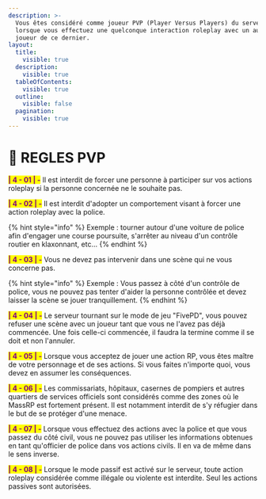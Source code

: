 ```yaml
---
description: >-
  Vous êtes considéré comme joueur PVP (Player Versus Players) du serveur dès
  lorsque vous effectuez une quelconque interaction roleplay avec un autre
  joueur de ce dernier.
layout:
  title:
    visible: true
  description:
    visible: true
  tableOfContents:
    visible: true
  outline:
    visible: false
  pagination:
    visible: true
---
```


# 👬 REGLES PVP

<mark style="color:purple;">**| 4 - 01 | -**</mark> Il est interdit de forcer une personne à participer sur vos actions roleplay si la personne concernée ne le souhaite pas.

<mark style="color:purple;">**| 4 - 02 | -**</mark> Il est interdit d'adopter un comportement visant à forcer une action roleplay avec la police.

{% hint style="info" %}
Exemple : tourner autour d'une voiture de police afin d'engager une course poursuite, s'arrêter au niveau d'un contrôle routier en klaxonnant, etc...
{% endhint %}

<mark style="color:purple;">**| 4 - 03 | -**</mark> Vous ne devez pas intervenir dans une scène qui ne vous concerne pas.&#x20;

{% hint style="info" %}
Exemple : Vous passez à côté d'un contrôle de police, vous ne pouvez pas tenter d'aider la personne contrôlée et devez laisser la scène se jouer tranquillement.
{% endhint %}

<mark style="color:purple;">**| 4 - 04 | -**</mark> Le serveur tournant sur le mode de jeu "FivePD", vous pouvez refuser une scène avec un joueur tant que vous ne l'avez pas déjà commencée. Une fois celle-ci commencée, il faudra la termine comme il se doit et non l'annuler.

<mark style="color:purple;">**| 4 - 05 | -**</mark> Lorsque vous acceptez de jouer une action RP, vous êtes maître de votre personnage et de ses actions. Si vous faites n'importe quoi, vous devez en assumer les conséquences.

<mark style="color:purple;">**| 4 - 06 | -**</mark> Les commissariats, hôpitaux, casernes de pompiers et autres quartiers de services officiels sont considérés comme des zones où le MassRP est fortement présent. Il est notamment interdit de s'y réfugier dans le but de se protéger d'une menace.

<mark style="color:purple;">**| 4 - 07 | -**</mark> Lorsque vous effectuez des actions avec la police et que vous passez du côté civil, vous ne pouvez pas utiliser les informations obtenues en tant qu'officier de police dans vos actions civils. Il en va de même dans le sens inverse.

<mark style="color:purple;">**| 4 - 08 | -**</mark> Lorsque le mode passif est activé sur le serveur, toute action roleplay considérée comme illégale ou violente est interdite. Seul les actions passives sont autorisées.
